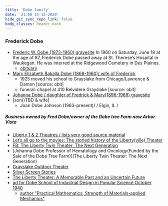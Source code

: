 ```yaml
---
title: 'Dobe family'
date: '21:08 15-12-2020'
hide_git_sync_repo_link: false
body_classes: header-dark
---
```


### Frederick Dobe
- [Frederic W. Dobe (1873-1960) gravesite](https://www.findagrave.com/memorial/182623581/frederick-william-dobe)
In 1960 on Saturday, June 18 at the age of 87, Frederick Dobe passed away at St. Therese’s Hospital in Waukegan. He was interred at the Ridgewood Cemetery in Des Plaines.
    - [obituary](https://www.newspapers.com/clip/18933987/chicago-tribune/)
- [Mary Elizabeth Bakalla Dobe (1868-1960)/ wife of Frederick](https://www.findagrave.com/memorial/182623466/mary-elizabeth-dobe)
    - 1925 moved his school to Grayslake from Chicago/Lawrence & Damon [source: obit]
    - funeral: chapel at 410 Belvidere Grayslake [source: obit]
- [Johanna Dobe / daughter of Fredrick & Mary(1896-1969) gravesite]()
- [son()TBD & wife]
  - Joan Dobe Johnson (1963-present)/  / Elgin, IL /

##### Business owned by Fred Dobe/owner of the Dobe tree Farm now Arbor Vista
- [Liberty 1 & 2 Theatres / lists very good source material](http://cinematreasures.org/theaters/3155)
- [Let’s all go to the movies: The storied history of the Liberty(ville) Theater](https://shelflife.cooklib.org/2017/01/25/lets-all-go-to-the-movies-the-storied-history-of-the-libertyville-theater/)
- [FB: The Liberty Twin Theater: The Next Generation](https://www.facebook.com/libertytwintheater)
- [Johanna Dobe Professor of Hematology and Oncology(Funded by the Sale of the Dobe Tree Farm)](The Liberty Twin Theater: The Next Generation)
- [Grayslake Outdoor Theater](http://cinematreasures.org/theaters/5366)
- [Silver Screen Stories](https://patch.com/illinois/libertyville/silver-screen-stories)
- [The Liberty Theater: A Memorable Past and an Uncertain Future](https://www.lhsdoi.com/19150/features/the-liberty-theater-a-memorable-past-and-an-uncertain-future/)
- [ad for Dobe School of Industrial Design in Popular Science October 1940](https://books.google.com/books?id=jCcDAAAAMBAJ&lpg=PA18&ots=sKEyBDhsop&dq=%22dobe%22%20%22correspondence%22%20school%20of%20industrial%20design&pg=PA18#v=onepage&q&f=true)
    - [author "Practical Mathematics, Strength of Materials-applied Mechanics"](https://www.amazon.com/Practical-Mathematics-Strength-Materials-applied-Mechanics/dp/B003NEKKQY)


